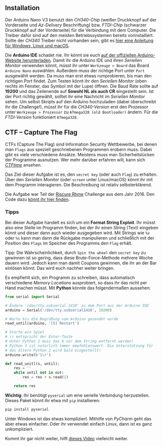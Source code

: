 ## Installation

Der Arduino Nano V3 benutzt den *CH340-Chip* (weißer Druckknopf auf der Vorderseite und *Az-Delivery* Beschriftung) bzw. *FTDI-Chip* (schwarzer Druckknopf auf der Vorderseite) für die Verbindung mit dem Computer.
Die Treiber dafür sind auf den meisten Betriebssystemen bereits vorinstalliert. Sollte der *CH340* Treiber nicht vorhanden sein, gibt es [hier eine Anleitung für Windows, Linux und macOS](https://www.makershop.de/ch340-341-usb-installieren/).


Die **Arduino IDE** schadet nie. Ihr könnt sie euch [auf der offiziellen Arduino-Website herunterladen](https://www.arduino.cc/en/Main/Software).
Damit ihr die Arduino IDE und ihren *Seriellen Monitor* verwenden könnt, müsst ihr unter `Werkzeuge > Board` das Board `Arduino Nano` auswählen. Außerdem muss der richtige Port unter `Port` ausgewählt werden. Da muss man erst etwas rumprobieren, bis man den richtigen Port findet. Zum Testen könnt ihr den *Seriellen Monitor* (oben rechts im Fenster, das Symbol mit der Lupe) öffnen. Die Baud Rate sollte auf **19200** und das Zeilenende auf **Sowohl NL als auch CR** eingestellt sein. Ist der Port richtig gewählt, solltet ihr eine Nachricht im *Seriellen Monitor* sehen. Um selbst Skripts auf den Arduino hochzuladen (dabei überschreibt ihr die Challenge!), müsst ihr für die *CH340-Version* erst den Prozessor unter `Werkzeuge > Prozessor` zu `ATmega328 (old Bootloader)` ändern. Für die *FTDI-Version* funktioniert `ATmega328`.

## CTF – Capture The Flag

CTFs (Capture The Flag) sind Information Security Wettbewerbe, bei denen man `Flags` aus speziell geschriebenen Programmen erobern muss. Dabei gibt es viele verschiedene Ansätze. Meistens muss man Sicherheitslücken der Programme ausnutzen. Wer mehr darüber erfahren will, kann sich [*CTFtime*](https://ctftime.org/) ansehen.


Das Ziel dieser Aufgabe ist es, den `secret key` (oder auch `Flag`) zu erhalten. Über den *Seriellen Monitor* (oder `screen` unter Linux/macOS) könnt ihr mit dem Programm interagieren. Die Beschreibung ist relativ selbsterklärend.


Die Aufgabe war Teil der [Riscure Rhme](https://rhme.riscure.com) Challenge aus dem Jahr 2016. Den Code dazu [könnt ihr hier finden](https://github.com/Riscure/Rhme-2016).

### Tipps

Bei dieser Aufgabe handelt es sich um ein **Format String Exploit**. Ihr müsst also eine Stelle im Programm finden, bei der ihr einen String (Text) eingeben könnt und dieser dann auch wieder ausgegeben wird. Mit Strings wie `%x` oder `%s` kann man dann die Rückgabe manipulieren und schließlich mit der Position des `Flags` im Speicher des Programms den `Flag` erhält.


Tipp: Die Wahrscheinlichkeit, durch `Spin the wheel` den `secret key` zu gewinnen ist so gering, dass diese Brute-Force-Methode mehrere Woche dauern wird. Jedoch kann man damit Coupons gewinnen, die ihr an der Bar einlösen könnt. Das wird euch nachher weiter bringen.


Es empfiehlt sich, ein Programm zu schreiben, dass automatisch verschiedene *Memory Locations* ausprobiert, so dass ihr das nicht per Hand machen müsst. 
Mit **Python** könnte das folgendermaßen aussehen:
```python
from serial import Serial

# Ändere '/dev/tty.usbserial-1410' zu dem Port aus der Arduino IDE
arduino = Serial('/dev/tty.usbserial1410', 19200)

# Warte bis die Begrüßung vom Arduino gesendet wurde
read_until(arduino, '[5] Restart')

# Starte ein Spiel
# \r entspricht der Enter-Taste
# Unter Python 2 muss das b vor dem String entfernt werden!
# Python 3 ist natürlich immer empfehlenswert. Die Unterstützung für
# das ältere Python 2 wird bald eingestellt!
arduino.write(b'1\r')

def read_unitl(s, until):
    res = ''
    while until not in out:
        res = res + s.read(1)

    return res
```
**Wichtig**: Ihr benötigt `pyserial` um eine serielle Verbindung herzustellen. Dieses Paket könnt ihr etwa mit `pip` installieren:
```bash
pip install pyserial
```
Unter Windows ist das etwas kompliziert. Mithilfe von *PyCharm* geht das aber etwas einfacher. Oder ihr verwendet einfach Linux, dann ist es ganz unkompliziert.


Kommt ihr gar nicht weiter, hilft [dieses Video](https://www.youtube.com/watch?v=fRgNtGXDMlY) vielleicht weiter.